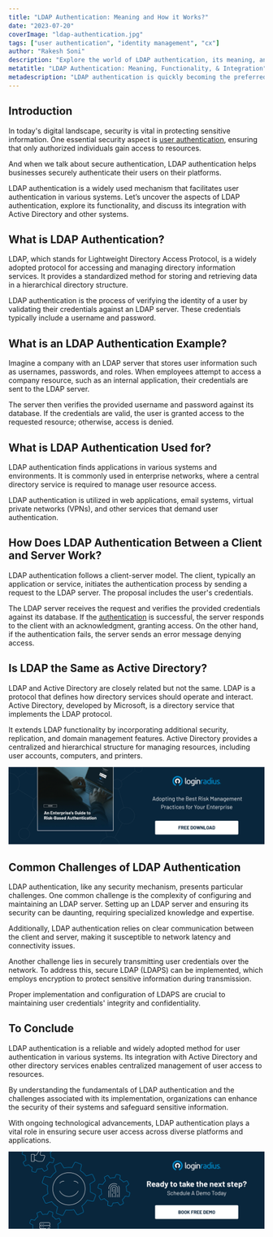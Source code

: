 ```yaml
---
title: "LDAP Authentication: Meaning and How it Works?"
date: "2023-07-20"
coverImage: "ldap-authentication.jpg"
tags: ["user authentication", "identity management", "cx"]
author: "Rakesh Soni" 
description: "Explore the world of LDAP authentication, its meaning, and how it works. Discover its applications, including integration with Active Directory. Learn about the client-server authentication process and the challenges involved."
metatitle: "LDAP Authentication: Meaning, Functionality, & Integration"
metadescription: "LDAP authentication is quickly becoming the preferred method of secure authentication for businesses. Learn everything you need to know about LDAP."
---
```

## Introduction

In today's digital landscape, security is vital in protecting sensitive information. One essential security aspect is [user authentication](https://www.loginradius.com/authentication/), ensuring that only authorized individuals gain access to resources. 

And when we talk about secure authentication, LDAP authentication helps businesses securely authenticate their users on their platforms. 

LDAP authentication is a widely used mechanism that facilitates user authentication in various systems. Let’s uncover the aspects of LDAP authentication, explore its functionality, and discuss its integration with Active Directory and other systems.

## What is LDAP Authentication?

LDAP, which stands for Lightweight Directory Access Protocol, is a widely adopted protocol for accessing and managing directory information services. It provides a standardized method for storing and retrieving data in a hierarchical directory structure. 

LDAP authentication is the process of verifying the identity of a user by validating their credentials against an LDAP server. These credentials typically include a username and password.

## What is an LDAP Authentication Example?

Imagine a company with an LDAP server that stores user information such as usernames, passwords, and roles. When employees attempt to access a company resource, such as an internal application, their credentials are sent to the LDAP server. 

The server then verifies the provided username and password against its database. If the credentials are valid, the user is granted access to the requested resource; otherwise, access is denied.

## What is LDAP Authentication Used for?

LDAP authentication finds applications in various systems and environments. It is commonly used in enterprise networks, where a central directory service is required to manage user resource access. 

LDAP authentication is utilized in web applications, email systems, virtual private networks (VPNs), and other services that demand user authentication.

## How Does LDAP Authentication Between a Client and Server Work?

LDAP authentication follows a client-server model. The client, typically an application or service, initiates the authentication process by sending a request to the LDAP server. The proposal includes the user's credentials. 

The LDAP server receives the request and verifies the provided credentials against its database. If the [authentication](https://www.loginradius.com/blog/identity/what-is-authentication/) is successful, the server responds to the client with an acknowledgment, granting access. On the other hand, if the authentication fails, the server sends an error message denying access.

## Is LDAP the Same as Active Directory?

LDAP and Active Directory are closely related but not the same. LDAP is a protocol that defines how directory services should operate and interact. Active Directory, developed by Microsoft, is a directory service that implements the LDAP protocol.

It extends LDAP functionality by incorporating additional security, replication, and domain management features. Active Directory provides a centralized and hierarchical structure for managing resources, including user accounts, computers, and printers.

[![GD-enterpriseGD-to-RBA](GD-enterpriseGD-to-RBA.png)](https://www.loginradius.com/resource/an-enterprises-guide-to-risk-based-authentication/)

## Common Challenges of LDAP Authentication

LDAP authentication, like any security mechanism, presents particular challenges. One common challenge is the complexity of configuring and maintaining an LDAP server. Setting up an LDAP server and ensuring its security can be daunting, requiring specialized knowledge and expertise.

Additionally, LDAP authentication relies on clear communication between the client and server, making it susceptible to network latency and connectivity issues.

Another challenge lies in securely transmitting user credentials over the network. To address this, secure LDAP (LDAPS) can be implemented, which employs encryption to protect sensitive information during transmission.

Proper implementation and configuration of LDAPS are crucial to maintaining user credentials' integrity and confidentiality. 

## To Conclude

LDAP authentication is a reliable and widely adopted method for user authentication in various systems. Its integration with Active Directory and other directory services enables centralized management of user access to resources. 

By understanding the fundamentals of LDAP authentication and the challenges associated with its implementation, organizations can enhance the security of their systems and safeguard sensitive information. 

With ongoing technological advancements, LDAP authentication plays a vital role in ensuring secure user access across diverse platforms and applications.

[![book-a-demo-loginradius](../../assets/book-a-demo-loginradius.png)](https://www.loginradius.com/contact-us?utm_source=blog&utm_medium=web&utm_campaign=what-is-ldap-authentication-and-how-it-works)